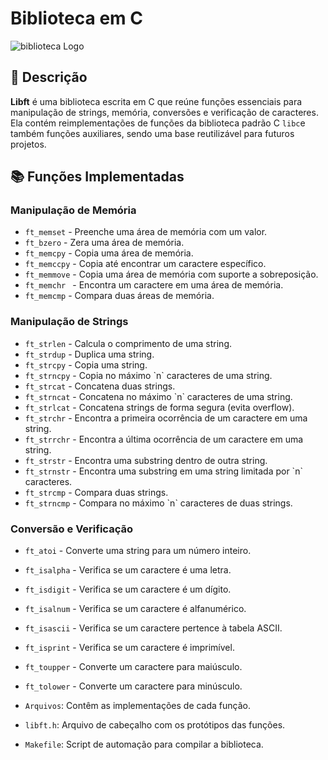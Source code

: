 # Biblioteca em C

![biblioteca Logo](https://terminalroot.com.br/assets/img/livros/c/c-livros.jpg)

## 📝 Descrição

**Libft** é uma biblioteca escrita em C que reúne funções essenciais para manipulação de strings, memória, conversões e verificação de caracteres. Ela contém reimplementações de funções da biblioteca padrão C ``libc``e também funções auxiliares, sendo uma base reutilizável para futuros projetos.

## 📚 Funções Implementadas

### **Manipulação de Memória**
-  ``ft_memset`` - Preenche uma área de memória com um valor.
-  ``ft_bzero`` - Zera uma área de memória.
-  ``ft_memcpy`` - Copia uma área de memória.
- ``ft_memccpy`` - Copia até encontrar um caractere específico.
- ``ft_memmove`` - Copia uma área de memória com suporte a sobreposição.
- ``ft_memchr `` - Encontra um caractere em uma área de memória.
- ``ft_memcmp`` - Compara duas áreas de memória.

### **Manipulação de Strings**
- ``ft_strlen`` - Calcula o comprimento de uma string.
- ``ft_strdup`` - Duplica uma string.
- ``ft_strcpy`` - Copia uma string.
- ``ft_strncpy`` - Copia no máximo \`n\` caracteres de uma string.
- ``ft_strcat`` - Concatena duas strings.
- ``ft_strncat`` - Concatena no máximo \`n\` caracteres de uma string.
- ``ft_strlcat`` - Concatena strings de forma segura (evita overflow).
- ``ft_strchr`` - Encontra a primeira ocorrência de um caractere em uma string.
- ``ft_strrchr`` - Encontra a última ocorrência de um caractere em uma string.
- ``ft_strstr`` - Encontra uma substring dentro de outra string.
- ``ft_strnstr`` - Encontra uma substring em uma string limitada por \`n\` caracteres.
- ``ft_strcmp`` - Compara duas strings.
- ``ft_strncmp`` - Compara no máximo \`n\` caracteres de duas strings.

### **Conversão e Verificação**
- ``ft_atoi`` - Converte uma string para um número inteiro.
- ``ft_isalpha`` - Verifica se um caractere é uma letra.
- ``ft_isdigit`` - Verifica se um caractere é um dígito.
- ``ft_isalnum`` - Verifica se um caractere é alfanumérico.
- ``ft_isascii`` - Verifica se um caractere pertence à tabela ASCII.
- ``ft_isprint`` - Verifica se um caractere é imprimível.
- ``ft_toupper`` - Converte um caractere para maiúsculo.
- ``ft_tolower`` - Converte um caractere para minúsculo.

- ``Arquivos``: Contêm as implementações de cada função.
- ``libft.h``: Arquivo de cabeçalho com os protótipos das funções.
- ``Makefile``: Script de automação para compilar a biblioteca.
